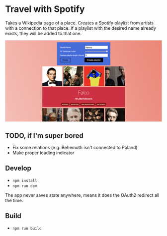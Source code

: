 # Travel with Spotify

Takes a Wikipedia page of a place. Creates a Spotify playlist from artists with a connection to that place. If a playlist with the desired name already exists, they will be added to that one.

![](2019-02-10-23-40-13.png)

## TODO, if I'm super bored

- Fix some relations (e.g. Behemoth isn't connected to Poland)
- Make proper loading indicator

## Develop

- `npm install`
- `npm run dev`

The app never saves state anywhere, means it does the OAuth2 redirect all the time.

## Build

- `npm run build`
